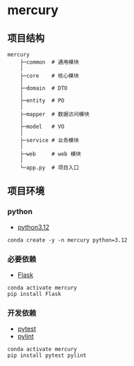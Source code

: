 # mercury

## 项目结构

```plantuml
mercury
    ├─common  # 通用模块
    │
    ├─core    # 核心模块
    │
    ├─domain  # DTO
    │
    ├─entity  # PO
    │
    ├─mapper  # 数据访问模块
    │
    ├─model   # VO
    │
    ├─service # 业务模块
    │
    ├─web     # web 模块
    │
    └─app.py  # 项目入口
```

## 项目环境

### python

- [python3.12](https://docs.python.org/3.12/)

```shell
conda create -y -n mercury python=3.12
```

### 必要依赖

- [Flask](https://flask.palletsprojects.com/)

```shell
conda activate mercury
pip install Flask
```

### 开发依赖

- [pytest](https://docs.pytest.org/)
- [pylint](https://pylint.readthedocs.io/)

```shell
conda activate mercury
pip install pytest pylint
```
